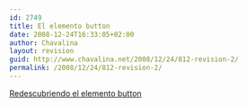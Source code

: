 ```yaml
---
id: 2749
title: El elemento button
date: 2008-12-24T16:33:05+02:00
author: Chavalina
layout: revision
guid: http://www.chavalina.net/2008/12/24/812-revision-2/
permalink: /2008/12/24/812-revision-2/
---
```

<a href="http://particletree.com/features/rediscovering-the-button-element" target="_blank">Redescubriendo el elemento button</a>